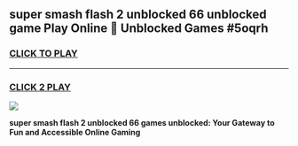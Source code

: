 
## super smash flash 2 unblocked 66 unblocked game Play Online 👋 Unblocked Games #5oqrh
<h3>
<a href="https://premium.freeplayer.one?title=super_smash_flash_2_unblocked_66&ref=21F">CLICK TO PLAY</a></h3>
<hr>

<h3>
<a href="https://premium.freeplayer.one?title=super_smash_flash_2_unblocked_66&ref=21F">CLICK 2 PLAY</a>
  
</h3>

<a href="https://premium.freeplayer.one?title=super_smash_flash_2_unblocked_66&ref=21F/"><img src="https://clearcache.store/games.png"></a>


**super smash flash 2 unblocked 66 games unblocked: Your Gateway to Fun and Accessible Online Gaming**
